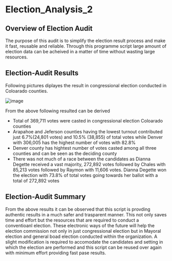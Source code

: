 # Election_Analysis_2

## Overview of Election Audit 

The purpose of this audit is to simplify the election result process and make it fast, reusable and reliable. Through this programme script large amount of election data can be acheived in a matter of time without wasting large resources.

## Election-Audit Results

Following pictures diplayes the result in congressional election conducted in Coloarado counties.

![image](https://user-images.githubusercontent.com/93438664/150461906-ceb80e54-9fa6-4646-a581-fdcf611d6d95.png)


From the above following resulted can be derived 

- Total of 369,711 votes were casted in congressional election Coloarado counties
- Arapahoe and Jeferson counties having the lowest turnout contributed just 6.7%(24,801 votes) and 10.5% (38,855) of total votes while Denver with 306,005 has the highest number     of votes with 82.8%
- Denver county has hightest number of votes casted among all three counties and can be seen as the deciding county 
- There was not much of a race between the candidates as Dianna Degette received a vast majority, 272,892 votes followed by Chales with 85,213 votes followed by Raymon with 11,606   votes. 
Dianna Degette won the election with 73.8% of total votes going towards her ballot with a total of 272,892 votes 


## Election-Audit Summary

From the above results it can be observed that this script is provding authentic results in a much safer and trasparent manner. This not only saves time and effort but the resources that are required to conduct a conventioanl election. These electronic ways of the future will help the election commission not only in just congressional election but in Mayoral election and general boad election conducted within the organization. A slight modification is required to accomodate the candidates and setting in which the election are performed and this script can be reused over again with minimum effort providing fast pase results.
